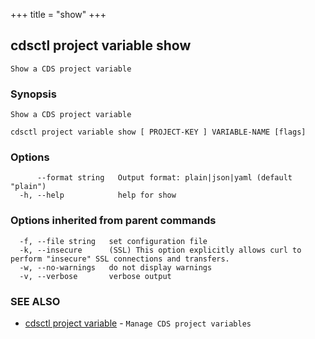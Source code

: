 +++
title = "show"
+++
## cdsctl project variable show

`Show a CDS project variable`

### Synopsis

`Show a CDS project variable`

```
cdsctl project variable show [ PROJECT-KEY ] VARIABLE-NAME [flags]
```

### Options

```
      --format string   Output format: plain|json|yaml (default "plain")
  -h, --help            help for show
```

### Options inherited from parent commands

```
  -f, --file string   set configuration file
  -k, --insecure      (SSL) This option explicitly allows curl to perform "insecure" SSL connections and transfers.
  -w, --no-warnings   do not display warnings
  -v, --verbose       verbose output
```

### SEE ALSO

* [cdsctl project variable](/manual/components/cdsctl/project/variable/)	 - `Manage CDS project variables`

